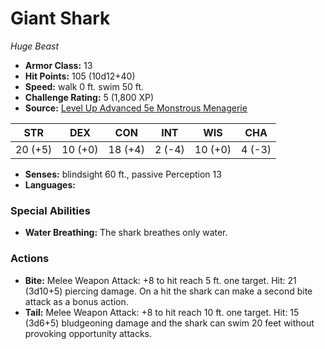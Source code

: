 # Giant Shark

*Huge* *Beast*

- **Armor Class:** 13
- **Hit Points:** 105 (10d12+40)
- **Speed:** walk 0 ft. swim 50 ft.
- **Challenge Rating:** 5 (1,800 XP)
- **Source:** [Level Up Advanced 5e Monstrous Menagerie](https://www.levelup5e.com)

| STR | DEX | CON | INT | WIS | CHA |
| --- | --- | --- | --- | --- | --- |
| 20 (+5) | 10 (+0) | 18 (+4) | 2 (-4) | 10 (+0) | 4 (-3) |

- **Senses:** blindsight 60 ft., passive Perception 13
- **Languages:** 
### Special Abilities
- **Water Breathing:** The shark breathes only water.
### Actions
- **Bite:** Melee Weapon Attack: +8 to hit  reach 5 ft.  one target. Hit: 21 (3d10+5) piercing damage. On a hit  the shark can make a second bite attack as a bonus action.
- **Tail:** Melee Weapon Attack: +8 to hit  reach 10 ft.  one target. Hit: 15 (3d6+5) bludgeoning damage  and the shark can swim 20 feet without provoking opportunity attacks.
